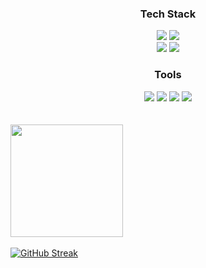 <h3 align="center">Tech Stack</h3>
  <div align="center">
      <img src="https://img.shields.io/badge/Python-3776AB?style=flat&logo=Python&logoColor=white"> <img src="https://img.shields.io/badge/MySQL-4479A1?style=flat&logo=mysql&logoColor=white" />
      <br/>
      <img src="https://img.shields.io/badge/pandas-150458?style=flat&logo=pandas&logoColor=white" />
      <img src="https://img.shields.io/badge/Selenium-43B02A?style=flat&logo=selenium&logoColor=white" />
    <h3 align="center">Tools</h3>
      <div align="center">
        <img src="https://img.shields.io/badge/Git-F05033.svg?style=flat&logo=git&logoColor=white" />
        <img src="https://img.shields.io/badge/VSCode-2C2C32.svg?style=flat&logo=visual-studio-code&logoColor=22ABF3" />
        <img src="https://img.shields.io/badge/Jenkins-2C2C32.svg?style=flat&logo=jenkins&logoColor=D24939" />
        <img src="https://img.shields.io/badge/Slack-2C2C32.svg?style=flat&logo=slack&logoColor=4A154B" />
      </div>
      </div>
    <br/>
    <br/>
    <img align="center" style="height:180px" src="https://github-readme-stats.vercel.app/api/top-langs/?username=HUJO733&layout=compact&theme=nord&hide_border=true" />
    <br/>
    <br/>
    <a href="https://git.io/streak-stats"><img src="https://streak-stats.demolab.com?user=HUJO733&theme=vue&hide_border=true" alt="GitHub Streak" /></a>
  </div>


